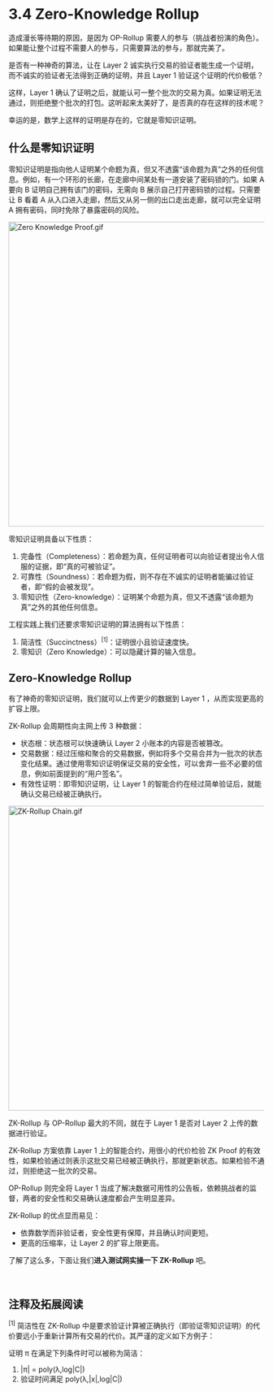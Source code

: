 # 3.4 Zero-Knowledge Rollup

造成漫长等待期的原因，是因为 OP-Rollup 需要人的参与（挑战者扮演的角色）。如果能让整个过程不需要人的参与，只需要算法的参与，那就完美了。

是否有一种神奇的算法，让在 Layer 2 诚实执行交易的验证者能生成一个证明，而不诚实的验证者无法得到正确的证明，并且 Layer 1 验证这个证明的代价极低？

这样，Layer 1 确认了证明之后，就能认可一整个批次的交易为真。如果证明无法通过，则拒绝整个批次的打包。这听起来太美好了，是否真的存在这样的技术呢？

幸运的是，数学上这样的证明是存在的，它就是零知识证明。

## 什么是零知识证明

零知识证明是指向他人证明某个命题为真，但又不透露“该命题为真”之外的任何信息。例如，有一个环形的长廊，在走廊中间某处有一道安装了密码锁的门。如果 A 要向 B 证明自己拥有该门的密码，无需向 B 展示自己打开密码锁的过程。只需要让 B 看着 A 从入口进入走廊，然后又从另一侧的出口走出走廊，就可以完全证明 A 拥有密码，同时免除了暴露密码的风险。

<img src="/assets/3.4.1.png" width="600px" alt="Zero Knowledge Proof.gif" />

零知识证明具备以下性质：

1. 完备性（Completeness）：若命题为真，任何证明者可以向验证者提出令人信服的证据，即“真的可被验证”。
2. 可靠性（Soundness）：若命题为假，则不存在不诚实的证明者能骗过验证者，即“假的会被发现”。
3. 零知识性（Zero-knowledge）：证明某个命题为真，但又不透露“该命题为真”之外的其他任何信息。

工程实践上我们还要求零知识证明的算法拥有以下性质：

1. 简洁性（Succinctness）<sup>[1]</sup>：证明很小且验证速度快。
2. 零知识（Zero Knowledge）：可以隐藏计算的输入信息。

## Zero-Knowledge Rollup

有了神奇的零知识证明，我们就可以上传更少的数据到 Layer 1 ，从而实现更高的扩容上限。

ZK-Rollup 会周期性向主网上传 3 种数据：

- 状态根：状态根可以快速确认 Layer 2 小账本的内容是否被篡改。
- 交易数据：经过压缩和聚合的交易数据，例如将多个交易合并为一批次的状态变化结果。通过使用零知识证明保证交易的安全性，可以舍弃一些不必要的信息，例如前面提到的“用户签名”。
- 有效性证明：即零知识证明，让 Layer 1 的智能合约在经过简单验证后，就能确认交易已经被正确执行。

<img src="/assets/3.4.2.gif" width="600px" alt="ZK-Rollup Chain.gif" />

ZK-Rollup 与 OP-Rollup 最大的不同，就在于 Layer 1 是否对 Layer 2 上传的数据进行验证。

ZK-Rollup 方案依靠 Layer 1 上的智能合约，用很小的代价检验 ZK Proof 的有效性，如果检验通过则表示这批交易已经被正确执行，那就更新状态。如果检验不通过，则拒绝这一批次的交易。

OP-Rollup 则完全将 Layer 1 当成了解决数据可用性的公告板，依赖挑战者的监督，两者的安全性和交易确认速度都会产生明显差异。

ZK-Rollup 的优点显而易见：

- 依靠数学而非验证者，安全性更有保障，并且确认时间更短。
- 更高的压缩率，让 Layer 2 的扩容上限更高。

了解了这么多，下面让我们**进入测试网实操一下 ZK-Rollup** 吧。

&nbsp; 
## 注释及拓展阅读

<sup>[1]</sup> 简洁性在 ZK-Rollup 中是要求验证计算被正确执行（即验证零知识证明）的代价要远小于重新计算所有交易的代价。其严谨的定义如下方例子：

证明 π 在满足下列条件时可以被称为简洁：
1. |π| = poly(λ,log|C|)
2. 验证时间满足 poly(λ,|x|,log|C|)
